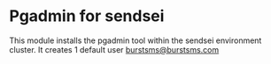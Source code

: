 # Pgadmin for sendsei

This module installs the pgadmin tool within the sendsei environment cluster.
It creates 1 default user burstsms@burstsms.com
